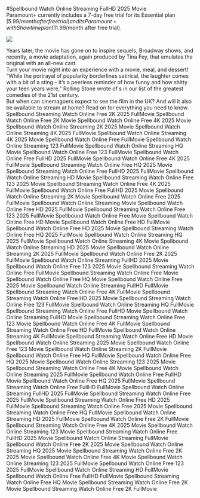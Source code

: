 #Spellbound Watch Online Streaming FullHD 2025 Movie  
Paramount+ currently includes a 7-day free trial for its Essential plan ($5.99/month after free trial) and its Paramount+ with Showtime plan ($11.99/month after free trial).  
  
[![](https://i.imgur.com/qSNzIqt.png)](https://movie.rssnews.media/RniVepOtc.php)  
  
Years later, the movie has gone on to inspire sequels, Broadway shows, and recently, a movie adaptation, again produced by Tina Fey, that emulates the original with an all-new cast.  
Turn your movie night into an experience with a movie, meal, and dessert!  
“While the portrayal of popularity borderlines satirical, the laughter comes with a bit of a sting – it’s a peerless reminder of how funny and how shitty your teen years were,” Rolling Stone wrote of s in our list of the greatest comedies of the 21st century.  
But when can cinemagoers expect to see the film in the UK? And will it also be available to stream at home? Read on for everything you need to know.  
Spellbound Streaming Watch Online Free 2K 2025 FullMovie
Spellbound Watch Online Free 2K Movie
Spellbound Watch Online Free 4K 2025 Movie
Spellbound Watch Online Streaming 2K 2025 Movie
Spellbound Watch Online Streaming 4K 2025 FullMovie
Spellbound Watch Online Streaming 4K 2025 Movie
Spellbound Watch Online Free FullMovie
Spellbound Watch Online Streaming 123 FullMovie
Spellbound Watch Online Streaming HQ Movie
Spellbound Watch Online Free 123 FullMovie
Spellbound Watch Online Free FullHD 2025 FullMovie
Spellbound Watch Online Free 4K 2025 FullMovie
Spellbound Streaming Watch Online Free HQ 2025 Movie
Spellbound Streaming Watch Online Free FullHD 2025 FullMovie
Spellbound Watch Online Streaming HD Movie
Spellbound Streaming Watch Online Free 123 2025 Movie
Spellbound Streaming Watch Online Free 4K 2025 FullMovie
Spellbound Watch Online Free FullHD 2025 Movie
Spellbound Watch Online Streaming 2K Movie
Spellbound Watch Online Free 2025 FullMovie
Spellbound Watch Online Streaming Movie
Spellbound Watch Online Free HD 2025 FullMovie
Spellbound Streaming Watch Online Free 123 2025 FullMovie
Spellbound Watch Online Free Movie
Spellbound Watch Online Free HD Movie
Spellbound Watch Online Free HD FullMovie
Spellbound Watch Online Free HD 2025 Movie
Spellbound Streaming Watch Online Free HQ 2025 FullMovie
Spellbound Watch Online Streaming HQ 2025 FullMovie
Spellbound Watch Online Streaming 4K Movie
Spellbound Watch Online Streaming HD 2025 Movie
Spellbound Watch Online Streaming 2K 2025 FullMovie
Spellbound Watch Online Free 2K 2025 FullMovie
Spellbound Watch Online Streaming FullHD 2025 Movie
Spellbound Watch Online Free 123 2025 Movie
Spellbound Streaming Watch Online Free FullMovie
Spellbound Streaming Watch Online Free Movie
Spellbound Watch Online Free HQ Movie
Spellbound Watch Online Free 2025 Movie
Spellbound Watch Online Streaming FullHD FullMovie
Spellbound Streaming Watch Online Free 4K FullMovie
Spellbound Streaming Watch Online Free HD 2025 Movie
Spellbound Streaming Watch Online Free 123 FullMovie
Spellbound Watch Online Streaming HQ FullMovie
Spellbound Streaming Watch Online Free FullHD Movie
Spellbound Watch Online Streaming FullHD Movie
Spellbound Streaming Watch Online Free 123 Movie
Spellbound Watch Online Free 4K FullMovie
Spellbound Streaming Watch Online Free HD FullMovie
Spellbound Watch Online Streaming 4K FullMovie
Spellbound Streaming Watch Online Free HD Movie
Spellbound Watch Online Streaming 2025 Movie
Spellbound Watch Online Free 123 Movie
Spellbound Watch Online Streaming 2K FullMovie
Spellbound Watch Online Free HQ FullMovie
Spellbound Watch Online Free HQ 2025 Movie
Spellbound Watch Online Streaming 123 2025 Movie
Spellbound Streaming Watch Online Free 4K Movie
Spellbound Watch Online Streaming 2025 FullMovie
Spellbound Watch Online Free FullHD Movie
Spellbound Watch Online Free HQ 2025 FullMovie
Spellbound Streaming Watch Online Free FullHD FullMovie
Spellbound Watch Online Streaming FullHD 2025 FullMovie
Spellbound Streaming Watch Online Free 2025 FullMovie
Spellbound Streaming Watch Online Free HD 2025 FullMovie
Spellbound Streaming Watch Online Free 2025 Movie
Spellbound Streaming Watch Online Free HQ FullMovie
Spellbound Watch Online Streaming HD 2025 FullMovie
Spellbound Watch Online Free 2K FullMovie
Spellbound Streaming Watch Online Free 4K 2025 Movie
Spellbound Watch Online Streaming 123 Movie
Spellbound Streaming Watch Online Free FullHD 2025 Movie
Spellbound Watch Online Streaming FullMovie
Spellbound Watch Online Free 2K 2025 Movie
Spellbound Watch Online Streaming HQ 2025 Movie
Spellbound Streaming Watch Online Free 2K 2025 Movie
Spellbound Watch Online Free 4K Movie
Spellbound Watch Online Streaming 123 2025 FullMovie
Spellbound Watch Online Free 123 2025 FullMovie
Spellbound Watch Online Streaming HD FullMovie
Spellbound Watch Online Free FullHD FullMovie
Spellbound Streaming Watch Online Free HQ Movie
Spellbound Streaming Watch Online Free 2K Movie
Spellbound Streaming Watch Online Free 2K FullMovie